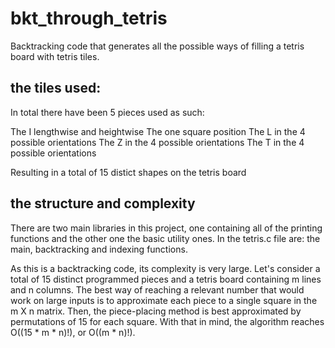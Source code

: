 # bkt_through_tetris
  Backtracking code that generates all the possible ways of filling
a tetris board with tetris tiles.

## the tiles used:
  In total there have been 5 pieces used as such:
  
  The I lengthwise and heightwise
  The one square position
  The L in the 4 possible orientations
  The Z in the 4 possible orientations
  The T in the 4 possible orientations
  
  Resulting in a total of 15 distict shapes on the tetris board

## the structure and complexity
  There are two main libraries in this project, one containing all of the printing functions and the other one the basic utility ones. In the tetris.c file are: the main, backtracking and indexing functions.

  As this is a backtracking code, its complexity is very large. Let's consider a total of 15 distinct programmed pieces and a tetris board containing m lines and n columns. The best way of reaching a relevant number that would work on large inputs is to approximate each piece to a single square in the m X n matrix. Then, the piece-placing method is best approximated by permutations of 15 for each square. With that in mind, the algorithm reaches O((15 * m * n)!), or O((m * n)!).
